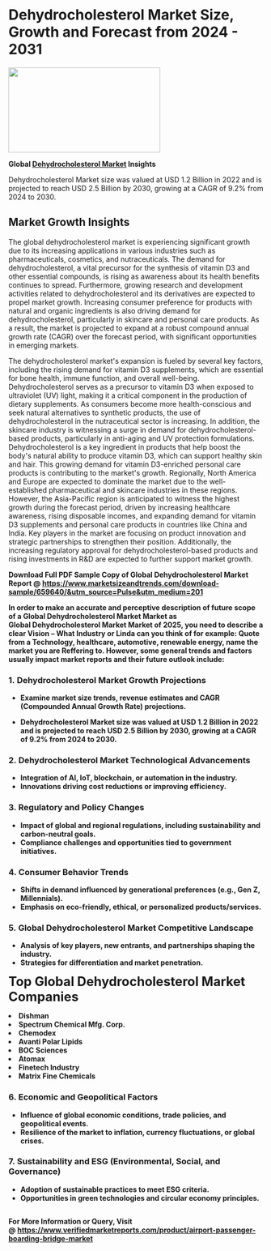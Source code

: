 <H1>Dehydrocholesterol Market Size, Growth and Forecast from 2024 - 2031</H1><img class="aligncenter size-medium wp-image-584254" src="https://thirdeyenews.in/wp-content/uploads/2024/09/Global-Market-Research-300x168.jpeg" alt="" width="300" height="168" /><p><strong>Global&nbsp;<a href="https://www.marketsizeandtrends.com/download-sample/659640/&amp;utm_source=Pulse&amp;utm_medium=201">Dehydrocholesterol Market</a> Insights</strong></p><p>Dehydrocholesterol Market size was valued at USD 1.2 Billion in 2022 and is projected to reach USD 2.5 Billion by 2030, growing at a CAGR of 9.2% from 2024 to 2030.</p><p><h2>Market Growth Insights</h2> <p>The global dehydrocholesterol market is experiencing significant growth due to its increasing applications in various industries such as pharmaceuticals, cosmetics, and nutraceuticals. The demand for dehydrocholesterol, a vital precursor for the synthesis of vitamin D3 and other essential compounds, is rising as awareness about its health benefits continues to spread. Furthermore, growing research and development activities related to dehydrocholesterol and its derivatives are expected to propel market growth. Increasing consumer preference for products with natural and organic ingredients is also driving demand for dehydrocholesterol, particularly in skincare and personal care products. As a result, the market is projected to expand at a robust compound annual growth rate (CAGR) over the forecast period, with significant opportunities in emerging markets.</p> <p><strong></strong></p> <p>The dehydrocholesterol market's expansion is fueled by several key factors, including the rising demand for vitamin D3 supplements, which are essential for bone health, immune function, and overall well-being. Dehydrocholesterol serves as a precursor to vitamin D3 when exposed to ultraviolet (UV) light, making it a critical component in the production of dietary supplements. As consumers become more health-conscious and seek natural alternatives to synthetic products, the use of dehydrocholesterol in the nutraceutical sector is increasing. In addition, the skincare industry is witnessing a surge in demand for dehydrocholesterol-based products, particularly in anti-aging and UV protection formulations. Dehydrocholesterol is a key ingredient in products that help boost the body's natural ability to produce vitamin D3, which can support healthy skin and hair. This growing demand for vitamin D3-enriched personal care products is contributing to the market's growth. Regionally, North America and Europe are expected to dominate the market due to the well-established pharmaceutical and skincare industries in these regions. However, the Asia-Pacific region is anticipated to witness the highest growth during the forecast period, driven by increasing healthcare awareness, rising disposable incomes, and expanding demand for vitamin D3 supplements and personal care products in countries like China and India. Key players in the market are focusing on product innovation and strategic partnerships to strengthen their position. Additionally, the increasing regulatory approval for dehydrocholesterol-based products and rising investments in R&D are expected to further support market growth.</p> <p><strong></p><p><span class=""><strong>Download Full PDF Sample Copy of Global Dehydrocholesterol Market Report</strong> @ <a href="https://www.marketsizeandtrends.com/download-sample/659640/&amp;utm_source=Pulse&amp;utm_medium=201" target="_blank">https://www.marketsizeandtrends.com/download-sample/659640/&amp;utm_source=Pulse&amp;utm_medium=201</a></span></p><p>In order to make an accurate and perceptive description of future scope of a Global&nbsp;Dehydrocholesterol Market Market as Global&nbsp;Dehydrocholesterol Market Market of 2025, you need to describe a clear Vision &ndash; What Industry or Linda can you think of for example: Quote from a Technology, healthcare, automotive, renewable energy, name the market you are Reffering to. However, some general trends and factors usually impact market reports and their future outlook include:</p><h3>1.&nbsp;<strong>Dehydrocholesterol Market Growth Projections</strong></h3><ul><li>Examine market size trends, revenue estimates and CAGR (Compounded Annual Growth Rate) projections.</li><li><p>Dehydrocholesterol Market size was valued at USD 1.2 Billion in 2022 and is projected to reach USD 2.5 Billion by 2030, growing at a CAGR of 9.2% from 2024 to 2030.</p></li></ul><h3>2.&nbsp;<strong>Dehydrocholesterol Market Technological Advancements</strong></h3><ul><li>Integration of AI, IoT, blockchain, or automation in the industry.</li><li>Innovations driving cost reductions or improving efficiency.</li></ul><h3>3.&nbsp;<strong>Regulatory and Policy Changes</strong></h3><ul><li>Impact of global and regional regulations, including sustainability and carbon-neutral goals.</li><li>Compliance challenges and opportunities tied to government initiatives.</li></ul><h3>4.&nbsp;<strong>Consumer Behavior Trends</strong></h3><ul><li>Shifts in demand influenced by generational preferences (e.g., Gen Z, Millennials).</li><li>Emphasis on eco-friendly, ethical, or personalized products/services.</li></ul><h3>5.&nbsp;<strong>Global Dehydrocholesterol Market Competitive Landscape</strong></h3><ul><li>Analysis of key players, new entrants, and partnerships shaping the industry.</li><li>Strategies for differentiation and market penetration.</li></ul><p data-pm-slice="1 1 []"><span style="color: inherit; font-family: inherit; font-size: 25px;">Top Global Dehydrocholesterol Market Companies</span></p><div class="" data-test-id=""><p><li>Dishman</li><li> Spectrum Chemical Mfg. Corp.</li><li> Chemodex</li><li> Avanti Polar Lipids</li><li> BOC Sciences</li><li> Atomax</li><li> Finetech Industry</li><li> Matrix Fine Chemicals</li></p></div><h3>6.&nbsp;<strong>Economic and Geopolitical Factors</strong></h3><ul><li>Influence of global economic conditions, trade policies, and geopolitical events.</li><li>Resilience of the market to inflation, currency fluctuations, or global crises.</li></ul><h3>7.&nbsp;<strong>Sustainability and ESG (Environmental, Social, and Governance)</strong></h3><ul><li>Adoption of sustainable practices to meet ESG criteria.</li><li>Opportunities in green technologies and circular economy principles.</li></ul><h2><strong style="font-size: 14px;">For More Information or Query, Visit @&nbsp;</strong><a style="background-color: #ffffff; font-size: 14px;" href="https://www.marketsizeandtrends.com/report/dehydrocholesterol-market/" target="_blank">https://www.verifiedmarketreports.com/product/airport-passenger-boarding-bridge-market</a></h2>